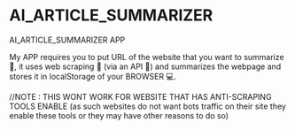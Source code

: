 # AI_ARTICLE_SUMMARIZER
AI_ARTICLE_SUMMARIZER APP

My APP requires you to put URL of the website that you want to summarize 📖,
it uses web scraping 🧹 (via an API 🔮) and summarizes  the webpage and stores it in localStorage of your BROWSER 💻. 

//NOTE : THIS WONT WORK FOR WEBSITE THAT HAS ANTI-SCRAPING TOOLS ENABLE (as such websites do not want bots traffic on their site they enable these tools or they may have other reasons to do so)
